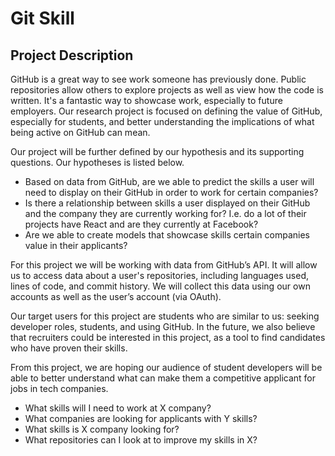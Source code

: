# Git Skill

## Project Description
GitHub is a great way to see work someone has previously done. Public repositories allow others to explore projects as well as view how the code is written. It's a fantastic way to showcase work, especially to future employers. Our research project is focused on defining the value of GitHub, especially for students, and better understanding the implications of what being active on GitHub can mean. 

Our project will be further defined by our hypothesis and its supporting questions. Our hypotheses is listed below. 
* Based on data from GitHub, are we able to predict the skills a user will need to display on their GitHub in order to work for certain companies?
* Is there a relationship between skills a user displayed on their GitHub and the company they are currently working for? I.e. do a lot of their projects have React and are they currently at Facebook? 
* Are we able to create models that showcase skills certain companies value in their applicants?

For this project we will be working with data from GitHub’s API. It will allow us to access data about a user's repositories, including languages used, lines of code, and commit history. We will collect this data using our own accounts as well as the user’s account (via OAuth).

Our target users for this project are students who are similar to us: seeking developer roles, students, and using GitHub. In the future, we also believe that recruiters could be interested in this project, as a tool to find candidates who have proven their skills. 

From this project, we are hoping our audience of student developers will be able to better understand what can make them a competitive applicant for jobs in tech companies. 
* What skills will I need to work at X company?
* What companies are looking for applicants with Y skills?
* What skills is X company looking for?
* What repositories can I look at to improve my skills in X?
